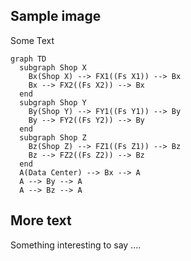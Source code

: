 ## Sample image

Some Text

```diagram lang="mermaid" alt="An image" title="The best image ever"
graph TD
  subgraph Shop X
    Bx(Shop X) --> FX1((Fs X1)) --> Bx
    Bx --> FX2((Fs X2)) --> Bx
  end
  subgraph Shop Y
    By(Shop Y) --> FY1((Fs Y1)) --> By
    By --> FY2((Fs Y2)) --> By
  end
  subgraph Shop Z
    Bz(Shop Z) --> FZ1((Fs Z1)) --> Bz
    Bz --> FZ2((Fs Z2)) --> Bz
  end
  A(Data Center) --> Bx --> A
  A --> By --> A
  A --> Bz --> A
```

## More text

Something interesting to say ....
